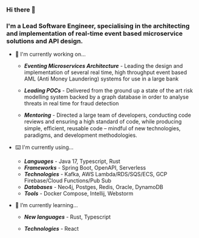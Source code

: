 ### Hi there 👋

### I'm a Lead Software Engineer, specialising in the architecting and implementation of real-time event based microservice solutions and API design.

- 🧳  I'm currently working on...

  - ***Eventing Microservices Architecture*** - Leading the design and implementation of several real time, high throughput event based AML (Anti Money Laundering) systems for use in a large bank

  - ***Leading POCs*** - Delivered from the ground up a state of the art risk modelling system backed by a graph database in order to analyse threats in real time for fraud detection
  
  - ***Mentoring*** - Directed a large team of developers, conducting code reviews and ensuring a high standard of code, while producing simple, eﬃcient, reusable code – mindful of new technologies, paradigms, and development methodologies. 
  
- ⌨️  I'm currently using...

  - ***Languages*** - Java 17, Typescript, Rust
  - ***Frameworks*** - Spring Boot, OpenAPI, Serverless
  - ***Technologies*** - Kafka, AWS Lambda/RDS/SQS/ECS, GCP Firebase/Cloud Functions/Pub Sub
  - ***Databases*** - Neo4j, Postges, Redis, Oracle, DynamoDB
  - ***Tools*** - Docker Compose, Intellij, Webstorm

- 🌱  I’m currently learning...

  - ***New languages*** - Rust, Typescript
  
  - ***Technologies*** - React
